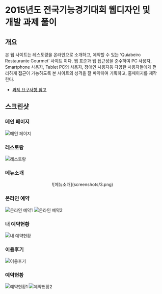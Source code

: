 # 2015년도 전국기능경기대회 웹디자인 및 개발 과제 풀이

## 개요

본 웹 사이트는 레스토랑을 온라인으로 소개하고, 예약할 수 있는 ‘Quiabeiro Restaurante Gourmet’ 사이트 이다. 웹 표준과 웹 접근성을 준수하여 PC 사용자, Smartphone 사용자, Tablet PC의 사용자, 장애인 사용자등 다양한 사용자들에게 편리하게 접근이 가능하도록 본 사이트의 성격을 잘 파악하여 기획하고, 홈페이지를 제작한다.

- [과제 요구사항 참고](https://github.com/JuheonOh/webskills/blob/2015_%EC%A0%84%EA%B5%AD/gyeonggi/task/(%EA%B2%BD%EA%B8%B0)%202015%20%EC%A0%84%EA%B5%AD%EA%B8%B0%EB%8A%A5%EA%B2%BD%EA%B8%B0%EB%8C%80%ED%9A%8C%20%EA%B3%BC%EC%A0%9C%20%EB%B0%8F%20%EC%B1%84%EC%A0%90%EA%B8%B0%EC%A4%80%ED%91%9C.pdf)

## 스크린샷

### 메인 페이지

![메인 페이지](screenshots/1.png)

### 레스토랑

![레스토랑](screenshots/2.png)

### 메뉴소개

<p align="center">![메뉴소개](screenshots/3.png)</p>

### 온라인 예약

![온라인 예약1](screenshots/4-1.png)
![온라인 예약2](screenshots/4-2.png)

### 내 예약현황

![내 예약현황](screenshots/5.png)

### 이용후기

![이용후기](screenshots/6.png)

### 예약현황

![예약현황1](screenshots/7-1.png)
![예약현황2](screenshots/7-2.png)
